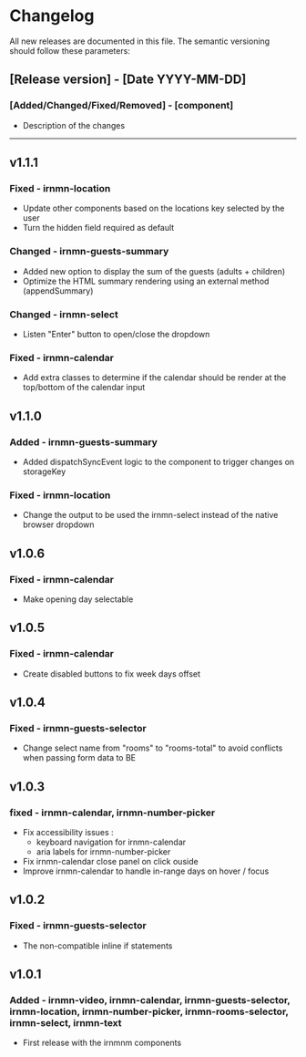 # Changelog

All new releases are documented in this file. The semantic versioning should follow these parameters:

## [Release version] - [Date YYYY-MM-DD]
### [Added/Changed/Fixed/Removed] - [component]
- Description of the changes

------

## v1.1.1
### Fixed - irnmn-location
- Update other components based on the locations key selected by the user
- Turn the hidden field required as default

### Changed - irnmn-guests-summary
- Added new option to display the sum of the guests (adults + children)
- Optimize the HTML summary rendering using an external method (appendSummary)

### Changed - irnmn-select
- Listen "Enter" button to open/close the dropdown

### Fixed - irnmn-calendar
- Add extra classes to determine if the calendar should be render at the top/bottom of the calendar input

## v1.1.0
### Added - irnmn-guests-summary
- Added dispatchSyncEvent logic to the component to trigger changes on storageKey

### Fixed - irnmn-location
- Change the output to be used the irnmn-select instead of the native browser dropdown

## v1.0.6
### Fixed - irnmn-calendar
- Make opening day selectable

## v1.0.5
### Fixed - irnmn-calendar
- Create disabled buttons to fix week days offset

## v1.0.4
### Fixed - irnmn-guests-selector
- Change select name from "rooms" to "rooms-total" to avoid conflicts when passing form data to BE

## v1.0.3
### fixed - irnmn-calendar, irnmn-number-picker
- Fix accessibility issues :
  - keyboard navigation for irnmn-calendar
  - aria labels for irnmn-number-picker
- Fix irnmn-calendar close panel on click ouside
- Improve irnmn-calendar to handle in-range days on hover / focus

## v1.0.2
### Fixed - irnmn-guests-selector
- The non-compatible inline if statements

## v1.0.1
### Added - irnmn-video, irnmn-calendar, irnmn-guests-selector, irnmn-location, irnmn-number-picker, irnmn-rooms-selector, irnmn-select, irnmn-text
- First release with the irnmnm components
